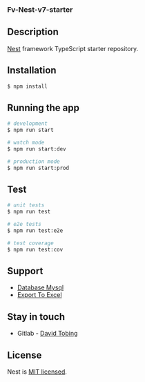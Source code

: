 ### Fv-Nest-v7-starter

## Description

[Nest](https://github.com/nestjs/nest) framework TypeScript starter repository.

## Installation

```bash
$ npm install
```

## Running the app

```bash
# development
$ npm run start

# watch mode
$ npm run start:dev

# production mode
$ npm run start:prod
```

## Test

```bash
# unit tests
$ npm run test

# e2e tests
$ npm run test:e2e

# test coverage
$ npm run test:cov
```

## Support

- [Database Mysql](https://github.com/fvdavid/fv-nestv7-starter/tree/databaseMysql)
- [Export To Excel](https://github.com/fvdavid/fv-nestv7-starter/tree/exportToExcel)

## Stay in touch

- Gitlab - [David Tobing](https://gitlab.com/fv.david)

## License
  Nest is [MIT licensed](LICENSE).